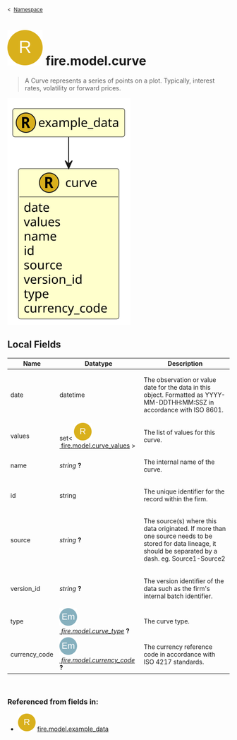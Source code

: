<sub>&lt;&nbsp; [Namespace](index.md)</sub>
# <img src='images/recordType-lg.svg'/> fire.model.curve
>  
>A Curve represents a series of points on a plot. Typically, interest rates, volatility or forward prices.
> 
<img src='images/fire.model.curve.svg'/>


## Local Fields

<table >
  <thead>
    <tr>
      <th>Name</th>
      <th>Datatype</th>
      <th>Description</th>
    </tr>
  </thead>
  <tbody>
    <tr>
        <td>date</td>
        <td>datetime</td>
        <td><p>The observation or value date for the data in this object. Formatted as YYYY-MM-DDTHH:MM:SSZ in accordance with ISO 8601.</p>
</td>
    </tr>
    <tr>
        <td>values</td>
        <td>set< <a href='UDT-fire.model.curve_values.html'><img src='images/recordType.svg'/>&nbsp;fire.model.curve_values</a> ></td>
        <td><p>The list of values for this curve.</p>
</td>
    </tr>
    <tr>
        <td>name</td>
        <td><i>string</i> <b>?</b></td>
        <td><p>The internal name of the curve.</p>
</td>
    </tr>
    <tr>
        <td>id</td>
        <td>string</td>
        <td><p>The unique identifier for the record within the firm.</p>
</td>
    </tr>
    <tr>
        <td>source</td>
        <td><i>string</i> <b>?</b></td>
        <td><p>The source(s) where this data originated. If more than one source needs to be stored for data lineage, it should be separated by a dash. eg. Source1-Source2</p>
</td>
    </tr>
    <tr>
        <td>version_id</td>
        <td><i>string</i> <b>?</b></td>
        <td><p>The version identifier of the data such as the firm's internal batch identifier.</p>
</td>
    </tr>
    <tr>
        <td>type</td>
        <td><i><a href='UDT-fire.model.curve_type.html'><img src='images/enumType.svg'/>&nbsp;fire.model.curve_type</a></i> <b>?</b></td>
        <td><p>The curve type.</p>
</td>
    </tr>
    <tr>
        <td>currency_code</td>
        <td><i><a href='UDT-fire.model.currency_code.html'><img src='images/enumType.svg'/>&nbsp;fire.model.currency_code</a></i> <b>?</b></td>
        <td><p>The currency reference code in accordance with ISO 4217 standards.</p>
</td>
    </tr>

  </tbody>
</table>
      

<br/>

### Referenced from fields in:
- <img src='images/recordType.svg'/> [fire.model.example_data](UDT-fire.model.example_data.md)
